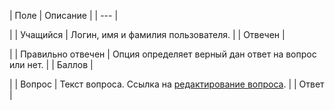 | Поле | Описание |
| --- |

|
| Учащийся | Логин, имя и фамилия пользователя. |
| Отвечен |

|
| Правильно отвечен | Опция определяет верный дан ответ на вопрос или нет. |
| Баллов |

|
| Вопрос | Текст вопроса. Ссылка на [редактирование вопроса](/user_help/service/learning/learn_question_edit.php). |
| Ответ |